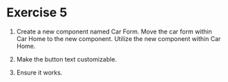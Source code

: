 # Exercise 5

1. Create a new component named Car Form. Move the car form within Car Home to the new component. Utilize the new component within Car Home.

2. Make the button text customizable.

3. Ensure it works.